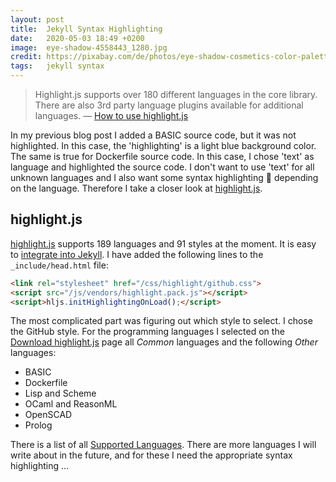 ```yaml
---
layout: post
title:  Jekyll Syntax Highlighting
date:   2020-05-03 18:49 +0200
image:  eye-shadow-4558443_1280.jpg
credit: https://pixabay.com/de/photos/eye-shadow-cosmetics-color-palette-4558443/
tags:   jekyll syntax
---
```


> Highlight.js supports over 180 different languages in the core library. There are also 3rd party language plugins available for additional languages. — [How to use highlight.js]

In my previous blog post I added a BASIC source code, but it was not highlighted. In this case, the 'highlighting' is a light blue background color. The same is true for Dockerfile source code. In this case, I chose 'text' as language and highlighted the source code. I don't want to use 'text' for all unknown languages and I also want some syntax highlighting 🎨 depending on the language. Therefore I take a closer look at [highlight.js].

## highlight.js

[highlight.js] supports 189 languages and 91 styles at the moment. It is easy to [integrate into Jekyll]. I have added the following lines to the `_include/head.html` file:

```html
<link rel="stylesheet" href="/css/highlight/github.css">
<script src="/js/vendors/highlight.pack.js"></script>
<script>hljs.initHighlightingOnLoad();</script>
```

The most complicated part was figuring out which style to select. I chose the GitHub style. For the programming languages I selected on the [Download highlight.js] page all _Common_ languages and the following _Other_ languages:

- BASIC
- Dockerfile
- Lisp and Scheme
- OCaml and ReasonML
- OpenSCAD
- Prolog

There is a list of all [Supported Languages]. There are more languages I will write about in the future, and for these I need the appropriate syntax highlighting …

[How to use highlight.js]: https://highlightjs.org/usage/
[highlight.js]: https://highlightjs.org/
[integrate into Jekyll]: https://github.com/choas/choas.github.io/commit/9a11bf6fa5c16febd3e7bc6882f3d5d37a51d62f
[Download highlight.js]: https://highlightjs.org/download/
[Supported Languages]: https://github.com/highlightjs/highlight.js/blob/master/SUPPORTED_LANGUAGES.md
